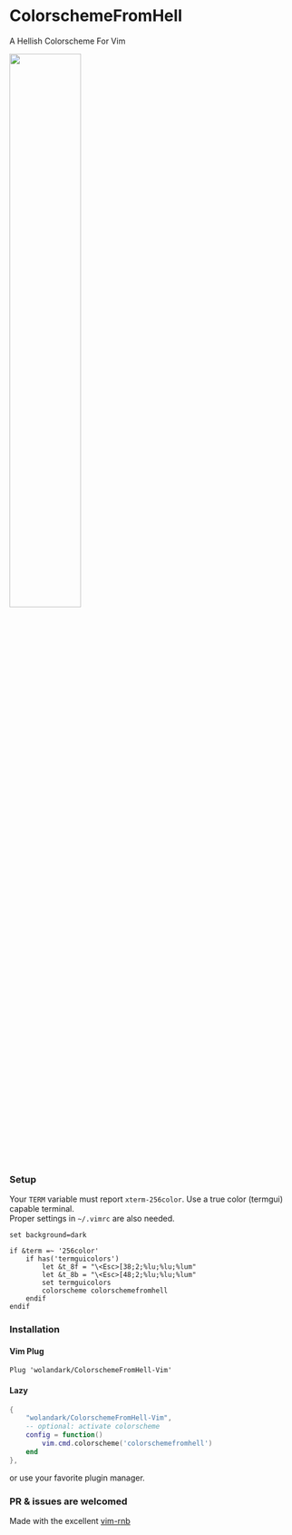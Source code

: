 # ColorschemeFromHell
A Hellish Colorscheme For Vim

<div>
<img src="https://github.com/wolandark/ColorschmeFromHell/assets/107309764/d52d613f-6555-4f25-b235-ad219d4418b6" style="width:50%;">
</div>

### Setup
Your `TERM` variable must report `xterm-256color`. Use a true color (termgui) capable terminal. <br>
Proper settings in `~/.vimrc` are also needed.

``` vim
set background=dark

if &term =~ '256color'
	if has('termguicolors')
		let &t_8f = "\<Esc>[38;2;%lu;%lu;%lum"
		let &t_8b = "\<Esc>[48;2;%lu;%lu;%lum"
		set termguicolors
		colorscheme colorschemefromhell
	endif
endif
```

### Installation 
#### Vim Plug
```
Plug 'wolandark/ColorschemeFromHell-Vim'
```
#### Lazy
``` lua
{
	"wolandark/ColorschemeFromHell-Vim",
	-- optional: activate colorscheme
	config = function()
		vim.cmd.colorscheme('colorschemefromhell')
	end
},

```

or use your favorite plugin manager.

### PR & issues are welcomed

Made with the excellent [vim-rnb](https://github.com/romainl/vim-rnb)

